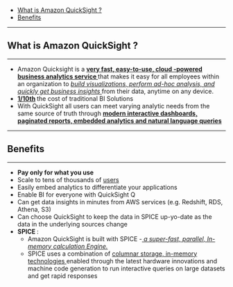 - [What is Amazon QuickSight ? ](#what-is-amazon-quicksight)
- [Benefits](#benefits)

---
## What is Amazon QuickSight ?
---
- Amazon Quicksight is a <u><b> very fast, easy-to-use, cloud -powered business analytics  service </u></b> that makes it easy for all employees within an organization to <i><u>build visualizations, perform ad-hoc analysis, and quickly get business insights </i></u> from their data, anytime on any device.
- <b> <u>1/10th</u> </b> the cost of traditional BI Solutions 
- With QuickSight all users can meet varying analytic needs from the same source of truth through <u> <b> modern interactive dashboards, paginated reports, embedded analytics and natural language queries </u></b>
---
## Benefits
---
- <b> Pay only for what you use</b>
- Scale to tens of thousands of <u> users</u>
- Easily embed analytics to differentiate your applications 
- Enable BI for everyone with QuickSight Q
- Can get data insights in minutes from AWS services (e.g. Redshift, RDS, Athena, S3)
- Can choose QuickSight to keep the data in SPICE up-yo-date as the data in the underlying sources change 
- <b>SPICE </b>:
    - Amazon QuickSight is built with SPICE -<u><i> a super-fast, parallel, In-memory calculation Engine. </u></i>
    - SPICE uses a combination of <u> columnar storage, in-memory technologies </u> enabled through the latest hardware innovations and machine code generation to run interactive queries on large datasets and get rapid responses
